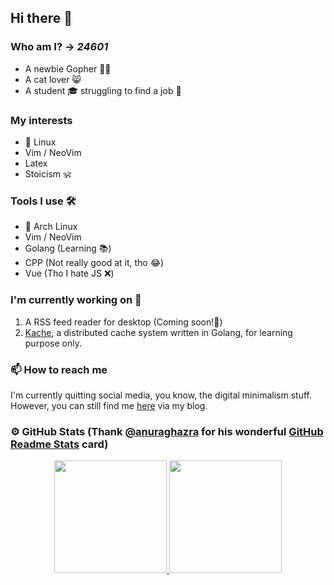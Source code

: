 ## Hi there 👋

### Who am I?  -> *24601*
+ A newbie Gopher 😶‍🌫️
+ A cat lover 😸
+ A student 🎓 struggling to find a job 🤔

### My interests
+ 🐧 Linux
+ Vim / NeoVim
+ Latex
+ Stoicism 🕉️

### Tools I use 🛠️
+ 🐧 Arch Linux
+ Vim / NeoVim
+ Golang (Learning 📚)
+ CPP (Not really good at it, tho 😂)
+ Vue (Tho I hate JS ❌)

### I'm currently working on 🔬

1. A RSS feed reader for desktop (Coming soon!🚀)
2. [Kache](https://github.com/Falldio/Kache), a distributed cache system written in Golang, for learning purpose only.

### 📫 How to reach me

I'm currently quitting social media, you know, the digital minimalism stuff. However, you can still find me [here](https://falldio.github.io/) via my blog.

### ⚙️ GitHub Stats (Thank [@anuraghazra](https://github.com/anuraghazra) for his wonderful [GitHub Readme Stats](https://github.com/anuraghazra/github-readme-stats) card)
<p align="center">
<a href="https://github.com/Falldio">
  <img height="180em" src="https://github-readme-stats-sigma-five.vercel.app/api?username=Falldio&show_icons=true&theme=gruvbox&count_private=true"/>
  <img height="180em" src="https://github-readme-stats-sigma-five.vercel.app/api/top-langs/?username=Falldio&langs_count=6&layout=compact&theme=gruvbox&count_private=true"/>
</a>
</p>


<!--
**Falldio/Falldio** is a ✨ _special_ ✨ repository because its `README.md` (this file) appears on your GitHub profile.

Here are some ideas to get you started:

- 🔭 I’m currently working on ...
- 🌱 I’m currently learning ...
- 👯 I’m looking to collaborate on ...
- 🤔 I’m looking for help with ...
- 💬 Ask me about ...
- 📫 How to reach me: ...
- 😄 Pronouns: ...
- ⚡ Fun fact: ...
-->
